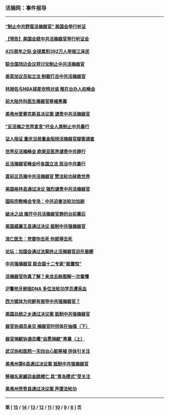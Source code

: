 ### 活摘网：事件报导
---
#### [“制止中共野蛮活摘器官” 美国会举行听证](../../pages/nf5877/n13735831.md?05140430) 
#### [【预告】美国会就中共活摘器官举行听证会](../../pages/nf5877/n13732843.md?05140430) 
#### [425周年之际 全球累积392万人举报江泽民](../../pages/nf5877/n13719232.md?05140430) 
#### [联合国场边会议将讨论制止中共活摘器官](../../pages/nf5877/n13656361.md?05140430) 
#### [美英加议员拟立法 制裁打击中共活摘器官](../../pages/nf5877/n13430251.md?05140430) 
#### [林昶佐与NBA球星坎特对谈 推在台办人权峰会](../../pages/nf5877/n13414467.md?05140430) 
#### [前大陆外科医生揭器官移植黑幕](../../pages/nf5877/n13401416.md?05140430) 
#### [美弗州爱塞克斯县决议案 谴责中共活摘器官](../../pages/nf5877/n13320919.md?05140430) 
#### [“反活摘之世界宣言”吁全人类制止中共暴行](../../pages/nf5877/n13259730.md?05140430) 
#### [证人指证 重庆当局重金阻挠活摘器官疑案调查](../../pages/nf5877/n13259127.md?05140430) 
#### [世界反活摘峰会 欧美亚医界谴责中共罪行](../../pages/nf5877/n13253550.md?05140430) 
#### [反活摘器官峰会吁各国立法 惩治中共暴行](../../pages/nf5877/n13245052.md?05140430) 
#### [意前议员揭中共活摘器官 赞法轮功拯救世界](../../pages/nf5877/n13203445.md?05140430) 
#### [美国格林县通过决议 强烈谴责中共活摘器官](../../pages/nf5877/n13119367.md?05140430) 
#### [国际宗教峰会专场：中共迫害法轮功加剧](../../pages/nf5877/n13088279.md?05140430) 
#### [破冰之战 揭开中共活摘器官罪的台前幕后](../../pages/nf5877/n13082457.md?05140430) 
#### [美国威廉王县通过决议 抵制中共强摘器官](../../pages/nf5877/n13056521.md?05140430) 
#### [流亡医生：党要你去死 你就得去死](../../pages/nf5877/n13052835.md?05140430) 
#### [论坛：加国会通过法案终止活摘器官迫在眉睫](../../pages/nf5877/n13029839.md?05140430) 
#### [中共强摘器官 联合国十二专家“极震惊”](../../pages/nf5877/n13024313.md?05140430) 
#### [活摘器官你真了解？来龙去脉图解一次看懂](../../pages/nf5877/n13013820.md?05140430) 
#### [沪警抢牙刷验DNA 多位法轮功学员遭采血](../../pages/nf5877/n12969218.md?05140430) 
#### [西方媒体为何鲜有报导中共强摘器官？](../../pages/nf5877/n12932034.md?05140430) 
#### [美国总统之乡通过决议案 抵制中共强摘器官](../../pages/nf5877/n12908242.md?05140430) 
#### [器官协调员亲见 摘器官时供体在抽搐（下）](../../pages/nf5877/n12898622.md?05140430) 
#### [器官捐献协调员曝“自愿捐献”黑幕（上）](../../pages/nf5877/n12878830.md?05140430) 
#### [武汉协和医院一天四台心脏移植 供体引关注](../../pages/nf5877/n12863175.md?05140430) 
#### [美弗州第6县通过决议案 抵制中共强摘器官](../../pages/nf5877/n12805218.md?05140430) 
#### [移植名家臧运金跳楼亡 其“青岛模式”受关注](../../pages/nf5877/n12803746.md?05140430) 
#### [美弗州劳登县通过决议案 声援法轮功](../../pages/nf5877/n12785715.md?05140430) 

---
#### 第 [ [15](./15.md?05140430) / [14](./14.md?05140430) / [13](./13.md?05140430) / [12](./12.md?05140430) / [11](./11.md?05140430) / [10](./10.md?05140430) / [9](./9.md?05140430) / [8](./8.md?05140430) ] 页

